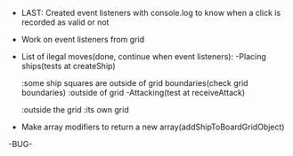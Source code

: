 <!-- - Import babel to make E6 import usable -->
<!-- - Test hit function within the Ship factory -->
<!-- - Implement addShipToBoardGrid -->
<!-- - Implement receiveAttackFromPlayer: 
Gameboards should have a receiveAttack function that takes a pair of coordinates, determines whether or not the attack hit a ship and then sends the ‘hit’ function to the correct ship, or records the coordinates of the missed shot.
 - Implement test -->
 <!-- - Debug findSHipIndexByName (returning -1) -->
 <!-- - Implement removeShipFromShipsArray -->
 <!-- - Test isPlayerDefeated -->
 <!-- - Test removeSquare... refactor works -->
<!-- TODO Add event listener check -->

- LAST: Created event listeners with console.log to know when a click is recorded as valid or not
<!-- - How to change event listener gameboard everytime a player is swapped(check tic tac toe) -->
- Work on event listeners from grid

 - List of ilegal moves(done, continue when event listeners):
  -Placing ships(tests at createShip)
    <!-- :an already filled square(check if square has class ship) -->
    :some ship squares are outside of grid boundaries(check grid boundaries)
    :outside of grid
  -Attacking(test at receiveAttack)
    <!-- :an already attacked square(check hit in boardgrid) -->
    :outside the grid
    :its own grid

<!-- - Attach gameboard to each player(make function createPlayer? and putting createGameboard inside?) -->
 - Make array modifiers to return a new array(addShipToBoardGridObject)

 -BUG-
 <!-- - switchBoards not switching boards -->
<!-- - _boardGrid not being marked correctly -->
